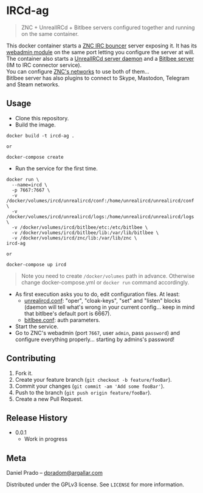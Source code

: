 # IRCd-ag
> ZNC + UnrealIRCd + Bitlbee servers configured together and running on the same container.

This docker container starts a [ZNC IRC bouncer](https://wiki.znc.in/ZNC) server exposing it. It has its [webadmin module](https://wiki.znc.in/Webadmin) on the same port letting you configure the server at will.\
The container also starts a [UnrealIRCd server daemon](https://www.unrealircd.org/) and a [Bitlbee server](https://www.bitlbee.org/main.php/news.r.html) (IM to IRC connector service).\
You can configure [ZNC's networks](https://wiki.znc.in/Configuration#Network) to use both of them...\
Bitlbee server has also plugins to connect to Skype, Mastodon, Telegram and Steam networks.

## Usage
* Clone this repository.
* Build the image.
```
docker build -t ircd-ag .

or

docker-compose create
```
* Run the service for the first time.
```
docker run \
  --name=ircd \
  -p 7667:7667 \
  -v /docker/volumes/ircd/unrealircd/conf:/home/unrealircd/unrealircd/conf \
  -v /docker/volumes/ircd/unrealircd/logs:/home/unrealircd/unrealircd/logs \
  -v /docker/volumes/ircd/bitlbee/etc:/etc/bitlbee \
  -v /docker/volumes/ircd/bitlbee/lib:/var/lib/bitlbee \
  -v /docker/volumes/ircd/znc/lib:/var/lib/znc \
ircd-ag

or

docker-compose up ircd
```
> Note you need to create `/docker/volumes` path in advance. Otherwise change docker-compose.yml or `docker run` command accordingly.
* As first execution asks you to do, edit configuration files. At least:
    * [unrealircd.conf](https://www.unrealircd.org/docs/Configuration_file_syntax): "oper", "cloak-keys", "set" and "listen" blocks (daemon will tell what's wrong in your current config... keep in mind that bitlbee's default port is 6667).
    * [bitlbee.conf](https://www.bitlbee.org/user-guide.html): auth parameters.
* Start the service.
* Go to ZNC's webadmin (port `7667`, user `admin`, pass `password`) and configure everything properly... starting by admins's password!

## Contributing
1. Fork it.
2. Create your feature branch (`git checkout -b feature/fooBar`).
3. Commit your changes (`git commit -am 'Add some fooBar'`).
4. Push to the branch (`git push origin feature/fooBar`).
5. Create a new Pull Request.

## Release History
* 0.0.1
    * Work in progress

## Meta
Daniel Prado – dpradom@argallar.com

Distributed under the GPLv3 license. See ``LICENSE`` for more information.

